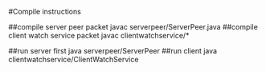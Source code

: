 #Compile instructions

##compile server peer packet
    javac serverpeer/ServerPeer.java
##compile client watch service packet
    javac clientwatchservice/*

##run server first
    java serverpeer/ServerPeer <brick directory path>
##run client
    java clientwatchservice/ClientWatchService <IP address of server> <mount directory path>

